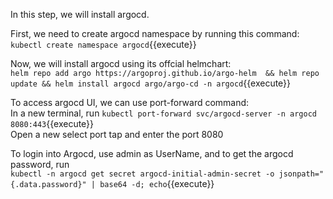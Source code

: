 In this step, we will install argocd.   

First, we need to create argocd namespace by running this command:   
`kubectl create namespace argocd`{{execute}}

Now, we will install argocd using its offcial helmchart:   
`helm repo add argo https://argoproj.github.io/argo-helm  && helm repo update && helm install argocd argo/argo-cd -n argocd`{{execute}}

 
To access argocd UI, we can use port-forward command:   
In a new terminal, run `kubectl port-forward svc/argocd-server -n argocd 8080:443`{{execute}}   
Open a new select port tap and enter the port 8080 

To login into Argocd, use admin as UserName, and to get the argocd password, run   
`kubectl -n argocd get secret argocd-initial-admin-secret -o jsonpath="{.data.password}" | base64 -d; echo`{{execute}}



